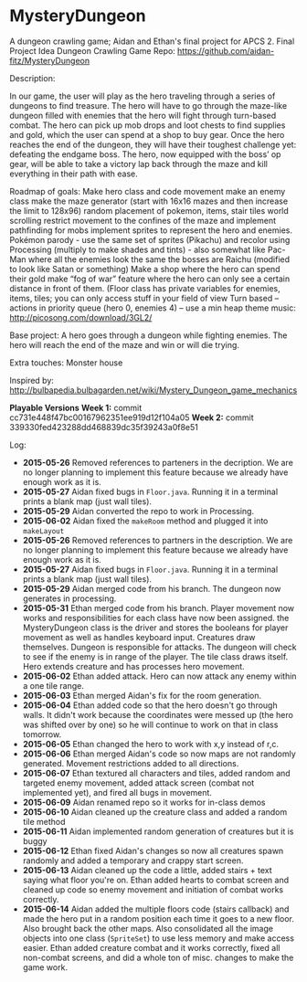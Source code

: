 # MysteryDungeon
A dungeon crawling game; Aidan and Ethan's final project for APCS 2.
Final Project Idea
Dungeon Crawling Game
Repo: https://github.com/aidan-fitz/MysteryDungeon


Description:

In our game, the user will play as the hero traveling through a series of dungeons to find treasure. The hero will have to go through the maze-like dungeon filled with enemies that the hero will fight through turn-based combat.  The hero can pick up mob drops and loot chests to find supplies and gold, which the user can spend at a shop to buy gear.  Once the hero reaches the end of the dungeon, they will have their toughest challenge yet: defeating the endgame boss.  The hero, now equipped with the boss’ op gear, will be able to take a victory lap back through the maze and kill everything in their path with ease.

Roadmap of goals:
Make hero class and code movement
make an enemy class
make the maze generator (start with 16x16 mazes and then increase the limit to 128x96)
random placement of pokemon, items, stair tiles
world scrolling
restrict movement to the confines of the maze and implement pathfinding for mobs
implement sprites to represent the hero and enemies.
Pokémon parody - use the same set of sprites (Pikachu) and recolor using Processing (multiply to make shades and tints) - also somewhat like Pac-Man where all the enemies look the same
the bosses are Raichu (modified to look like Satan or something)
Make a shop where the hero can spend their gold
make “fog of war” feature where the hero can only see a certain distance in front of them. (Floor class has private variables for enemies, items, tiles; you can only access stuff in your field of view
Turn based – actions in priority queue (hero 0, enemies 4) – use a min heap
theme music: http://picosong.com/download/3GL2/

Base project:
A hero goes through a dungeon while fighting enemies. The hero will reach the end of the maze and win or will die trying.

Extra touches:
Monster house

Inspired by: http://bulbapedia.bulbagarden.net/wiki/Mystery_Dungeon_game_mechanics

**Playable Versions**
**Week 1:** commit cc731e448f47bc00167962351ee919d12f104a05
**Week 2:** commit 339330fed423288dd468839dc35f39243a0f8e51

Log:
- **2015-05-26** Removed references to parteners in the decription.  We are no longer planning to implement this feature because we already have enough work as it is.
- **2015-05-27** Aidan fixed bugs in `Floor.java`. Running it in a terminal prints a blank map (just wall tiles).
- **2015-05-29** Aidan converted the repo to work in Processing.
- **2015-06-02** Aidan fixed the `makeRoom` method and plugged it into `makeLayout`
- **2015-05-26** Removed references to partners in the description.  We are no longer planning to implement this feature because we already have enough work as it is.
- **2015-05-27** Aidan fixed bugs in `Floor.java`. Running it in a terminal prints a blank map (just wall tiles).
- **2015-05-29** Aidan merged code from his branch.  The dungeon now generates in processing.
- **2015-05-31** Ethan merged code from his branch.  Player movement now works and responsibilities for each class have now been assigned.  the MysteryDungeon class is the driver and stores the booleans for player movement as well as handles keyboard input.  Creatures draw themselves.  Dungeon is responsible for attacks.  The dungeon will check to see if the enemy is in range of the player.  The tile class draws itself.  Hero extends creature and has processes hero movement.
- **2015-06-02** Ethan added attack.  Hero can now attack any enemy within a one tile range.
- **2015-06-03** Ethan merged Aidan's fix for the room generation.
- **2015-06-04** Ethan added code so that the hero doesn't go through walls.  It didn't work because the coordinates were messed up (the hero was shifted over by one) so he will continue to work on that in class tomorrow.
- **2015-06-05** Ethan changed the hero to work with x,y instead of r,c. 
- **2015-06-06** Ethan merged Aidan's code so now maps are not randomly generated.  Movement restrictions added to all directions.
- **2015-06-07** Ethan textured all characters and tiles, added random and targeted enemy movement, added attack screen (combat not implemented yet), and fired all bugs in movement.
- **2015-06-09** Aidan renamed repo so it works for in-class demos
- **2015-06-10** Aidan cleaned up the creature class and added a random tile method
- **2015-06-11** Aidan implemented random generation of creatures but it is buggy
- **2015-06-12** Ethan fixed Aidan's changes so now all creatures spawn randomly and added a temporary and crappy start screen.
- **2015-06-13** Aidan cleaned up the code a little, added stairs + text saying what floor you're on.  Ethan added hearts to combat screen and cleaned up code so enemy movement and initiation of combat works correctly.
- **2015-06-14** Aidan added the multiple floors code (stairs callback) and made the hero put in a random position each time it goes to a new floor. Also brought back the other maps. Also consolidated all the image objects into one class (`SpriteSet`) to use less memory and make access easier.  Ethan added creature combat and it works correctly, fixed all non-combat screens, and did a whole ton of misc. changes to make the game work.